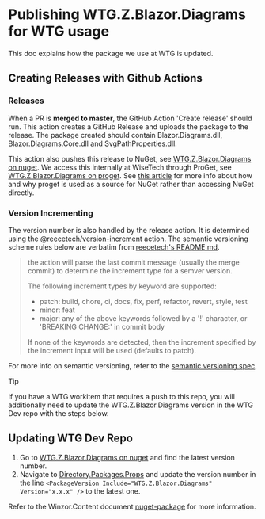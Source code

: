 # Publishing WTG.Z.Blazor.Diagrams for WTG usage

This doc explains how the package we use at WTG is updated.

## Creating Releases with Github Actions

### Releases
When a PR is **merged to master**, the GitHub Action 'Create release' should run. This action creates a GitHub Release and uploads the package to the release. The package created should contain Blazor.Diagrams.dll, Blazor.Diagrams.Core.dll and SvgPathProperties.dll.

This action also pushes this release to NuGet, see [WTG.Z.Blazor.Diagrams on nuget](https://proget.wtg.zone/feeds/Gallery/WTG.Z.Blazor.Diagrams/versions). We access this internally at WiseTech through ProGet, see [WTG.Z.Blazor.Diagrams on proget](https://proget.wtg.zone/feeds/Gallery/WTG.Z.Blazor.Diagrams/versions). See [this article](https://inedo.com/proget/private-nuget-server) for more info about how and why proget is used as a source for NuGet rather than accessing NuGet directly.

### Version Incrementing
The version number is also handled by the release action. It is determined using the [@reecetech/version-increment](https://github.com/reecetech/version-increment) action. The semantic versioning scheme rules below are verbatim from [reecetech's README.md](https://github.com/reecetech/version-increment?tab=readme-ov-file#conventional-commits-semver-with-smarts-).

> the action will parse the last commit message (usually the merge commit) to determine the increment type for a semver version.
>
> The following increment types by keyword are supported:
> - patch: build, chore, ci, docs, fix, perf, refactor, revert, style, test
> - minor: feat
> - major: any of the above keywords followed by a '!' character, or 'BREAKING CHANGE:' in commit body
>
> If none of the keywords are detected, then the increment specified by the increment input will be used (defaults to patch).

For more info on semantic versioning, refer to the [semantic versioning spec](https://semver.org/spec/v2.0.0.html).

> [!tip]
> If you have a WTG workitem that requires a push to this repo, you will additionally need to update the WTG.Z.Blazor.Diagrams version in the WTG Dev repo with the steps below.

## Updating WTG Dev Repo
1. Go to [WTG.Z.Blazor.Diagrams on nuget](https://proget.wtg.zone/feeds/Gallery/WTG.Z.Blazor.Diagrams/versions) and find the latest version number.
2. Navigate to [Directory.Packages.Props](https://devops.wisetechglobal.com/wtg/CargoWise/_git/Dev?path=%2FDirectory.Packages.props&version=GBmaster&line=113&lineEnd=113&lineStartColumn=1&lineEndColumn=72&lineStyle=plain&_a=contents) and update the version number in the line `<PackageVersion Include="WTG.Z.Blazor.Diagrams" Version="x.x.x" />` to the latest one.

Refer to the Winzor.Content document [nuget-package](https://github.com/WiseTechGlobal/Winzor.Content/blob/main/NativeBlazor(ish)/NCN/blazor-diagrams/nuget-package.md) for more information.
